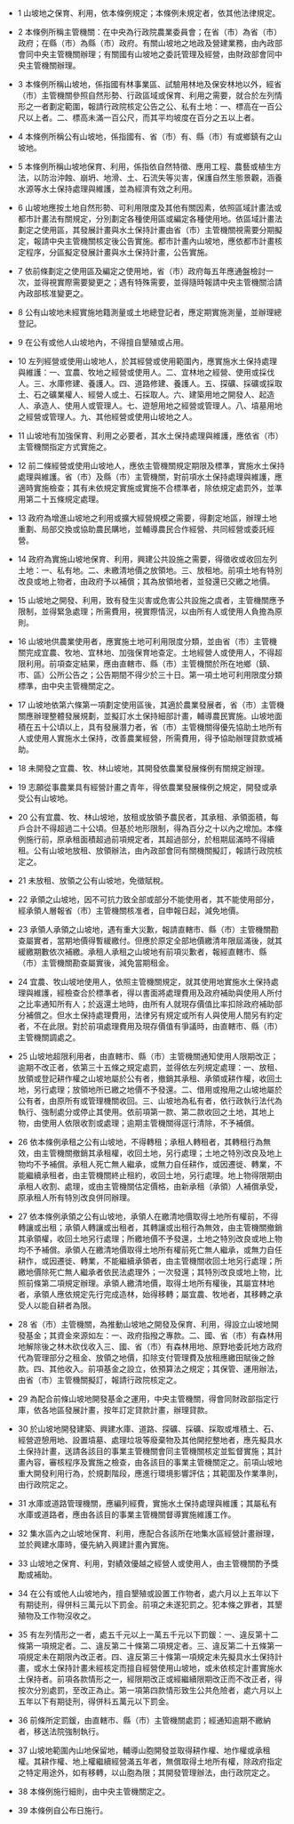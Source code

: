* 1 山坡地之保育、利用，依本條例規定；本條例未規定者，依其他法律規定。

* 2 本條例所稱主管機關：在中央為行政院農業委員會；在省（市）為省（市）政府；在縣（市）為縣（市）政府。有關山坡地之地政及營建業務，由內政部會同中央主管機關辦理；有關國有山坡地之委託管理及經營，由財政部會同中央主管機關辦理。

* 3 本條例所稱山坡地，係指國有林事業區、試驗用林地及保安林地以外，經省（市）主管機關參照自然形勢、行政區域或保育、利用之需要，就合於左列情形之一者劃定範圍，報請行政院核定公告之公、私有土地：一、標高在一百公尺以上者。二、標高未滿一百公尺，而其平均坡度在百分之五以上者。

* 4 本條例所稱公有山坡地，係指國有、省（市）有、縣（市）有或鄉鎮有之山坡地。

* 5 本條例所稱山坡地保育、利用，係指依自然特徵、應用工程、農藝或植生方法，以防治沖蝕、崩坍、地滑、土、石流失等災害，保護自然生態景觀，涵養水源等水土保持處理與維護，並為經濟有效之利用。

* 6 山坡地應按土地自然形勢、可利用限度及其他有關因素，依照區域計畫法或都市計畫法有關規定，分別劃定各種使用區或編定各種使用地。依區域計畫法劃定之使用區，其發展計畫與水土保持計畫由省（市）主管機關視需要分期擬定，報請中央主管機關核定後公告實施。都市計畫內山坡地，應依都市計畫核定程序，分區擬定發展計畫與水土保持計畫，公告實施。

* 7 依前條劃定之使用區及編定之使用地，省（市）政府每五年應通盤檢討一次，並得視實際需要變更之；遇有特殊需要，並得隨時報請中央主管機關洽請內政部核准變更之。

* 8 公有山坡地未經實施地籍測量或土地總登記者，應定期實施測量，並辦理總登記。

* 9 在公有或他人山坡地內，不得擅自墾殖或占用。

* 10 左列經營或使用山坡地人，於其經營或使用範圍內，應實施水土保持處理與維護：一、宜農、牧地之經營或使用人。二、宜林地之經營、使用或採伐人。三、水庫修建、養護人。四、道路修建、養護人。五、探礦、採礦或採取土、石之礦業權人、經營人或土、石採取人。六、建築用地之開發人、起造人、承造人、使用人或管理人。七、遊憩用地之經營或管理人。八、墳墓用地之經營或管理人。九、其他經營或使用山坡地之人。

* 11 山坡地有加強保育、利用之必要者，其水土保持處理與維護，應依省（市）主管機關指定方式實施之。

* 12 前二條經營或使用山坡地人，應依主管機關規定期限及標準，實施水土保持處理與維護。省（市）及縣（市）主管機關，對前項水土保持處理與維護，應適時實施檢查；其有未依規定實施或實施不合標準者，除依規定處罰外，並準用第二十五條規定處理。

* 13 政府為增進山坡地之利用或擴大經營規模之需要，得劃定地區，辦理土地重劃、局部交換或協助農民購地，並輔導農民合作經營、共同經營或委託經營。

* 14 政府為實施山坡地保育、利用，興建公共設施之需要，得徵收或收回左列土地：一、私有地。二、未繳清地價之放領地。三、放租地。前項土地有特別改良或地上物者，由政府予以補償；其為放領地者，並發還已交繳之地價。

* 15 山坡地之開發、利用，致有發生災害或危害公共設施之虞者，主管機關應予限制，並得緊急處理；所需費用，視實際情況，以由所有人或使用人負擔為原則。

* 16 山坡地供農業使用者，應實施土地可利用限度分類，並由省（市）主管機關完成宜農、牧地、宜林地、加強保育地查定。土地經營人或使用人，不得超限利用。前項查定結果，應由直轄市、縣（市）主管機關於所在地鄉（鎮、市、區）公所公告之；公告期間不得少於三十日。第一項土地可利用限度分類標準，由中央主管機關定之。

* 17 山坡地依第六條第一項劃定使用區後，其適於農業發展者，省（市）主管機關應辦理整體發展規劃，並擬訂水土保持細部計畫，輔導農民實施。山坡地面積在五十公頃以上，具有發展潛力者，省（市）主管機關得優先協助土地所有人或使用人實施水土保持，改善農業經營，所需費用，得予協助辦理貸款或補助。

* 18 未開發之宜農、牧、林山坡地，其開發依農業發展條例有關規定辦理。

* 19 志願從事農業具有經營計畫之青年，得依農業發展條例之規定，開發或承受公有山坡地。

* 20 公有宜農、牧、林山坡地，放租或放領予農民者，其承租、承領面積，每戶合計不得超過二十公頃。但基於地形限制，得為百分之十以內之增加。本條例施行前，原承租面積超過前項規定者，其超過部分，於租期屆滿時不得續租。公有山坡地放租、放領辦法，由內政部會同有關機關擬訂，報請行政院核定之。

* 21 未放租、放領之公有山坡地，免徵賦稅。

* 22 承領之山坡地，因不可抗力致全部或部分不能使用者，其不能使用部分，經承領人層報省（市）主管機關核准者，自申報日起，減免地價。

* 23 承領人承領之山坡地，遇有重大災歉，報請直轄市、縣（市）主管機關勘查屬實者，當期地價得暫緩繳付。但應於原定全部地價繳清年限屆滿後，就其緩繳期數依次補繳。承租人承租之山坡地有前項災歉者，報經直轄市、縣（市）主管機關勘查屬實後，減免當期租金。

* 24 宜農、牧山坡地使用人，依照主管機關規定，就其使用地實施水土保持處理與維護，經檢查合於標準者，得以書面將處理費用及政府補助與使用人所付之比率通知所有人；於返還土地時，由所有人就現存價值比率扣除政府補助部分補償之。但水土保持處理費用，法律另有規定或所有人與使用人間另有約定者，不在此限。對於前項處理費用及現存價值有爭議時，由直轄市、縣（市）主管機關調處之。

* 25 山坡地超限利用者，由直轄市、縣（市）主管機關通知使用人限期改正；逾期不改正者，依第三十五條之規定處罰，並得依左列規定處理：一、放租、放領或登記耕作權之山坡地屬於公有者，撤銷其承租、承領或耕作權，收回土地，另行處理；放領地所已繳之地價不予發還。二、借用或撥用之山坡地屬於公有者，由原所有或管理機關收回。三、山坡地為私有者，依行政執行法代為執行、強制處分或停止其使用。依前項第一款、第二款收回之土地，其地上物，由使用人依限收割或處理；逾期主管機關得逕行清除，不予補償。

* 26 依本條例承租之公有山坡地，不得轉租；承租人轉租者，其轉租行為無效，由主管機關撤銷其承租權，收回土地，另行處理；土地之特別改良及地上物均不予補償。承租人死亡無人繼承，或無力自任耕作，或因遷徙、轉業，不能繼續承租者，由主管機關終止租約，收回土地，另行處理。地上物得限期由承租人收割、處理，或由主管機關估定價格，由新承租（承領）人補償承受，原承租人所有特別改良併同辦理。

* 27 依本條例承領之公有山坡地，承領人在繳清地價取得土地所有權前，不得轉讓或出租；承領人轉讓或出租者，其轉讓或出租行為無效，由主管機關撤銷其承領權，收回土地另行處理；所繳地價不予發還，土地之特別改良或地上物均不予補償。承領人在繳清地價取得土地所有權前死亡無人繼承，或無力自任耕作，或因遷徙、轉業，不能繼續承領者，由主管機關收回土地另行處理；所繳地價除死亡無人繼承者依民法處理外；一次發還；其特別改良或地上物，比照前條第二項規定辦理。承領人繳清地價，取得土地所有權後，其屬宜林地者，承領人應依規定先行完成造林，始得移轉；屬宜農、牧地者，其移轉之承受人以能自耕者為限。

* 28 省（市）主管機關，為推動山坡地之開發及保育、利用，得設立山坡地開發基金；其資金來源如左：一、政府指撥之專款。二、國、省（市）有森林用地解除後之林木砍伐收入三、國、省（市）有森林用地、原野地委託地方政府代為管理部分之租金、放領之地價，扣除支付管理費及放租應繳田賦後之餘款。四、其他收入。前項基金之設立，依預算法之規定；其保管、運用辦法，由省（市）主管機關擬訂，報請行政院核定之。

* 29 為配合前條山坡地開發基金之運用，中央主管機關，得會同財政部指定行庫，依各地區發展計畫，按年訂定貸款計畫，辦理貸款。

* 30 於山坡地開發建築、興建水庫、道路、探礦、採礦、採取或堆積土、石、經營遊憩用地、設置墳墓、處理垃圾等廢棄物及其他開挖整地者，應先擬具水土保持計畫，送請各該目的事業主管機關會同主管機關核定並監督實施；其計畫內容，審核程序及實施之檢查，由各該目的事業主管機關定之。前項山坡地重大開發利用行為，於規劃階段，應進行環境影響評估；其範圍及作業準則，由行政院定之。

* 31 水庫或道路管理機關，應編列經費，實施水土保持處理與維護；其屬私有水庫或道路者，應由各該目的事業主管機關督導實施維護工作。

* 32 集水區內之山坡地保育、利用，應配合各該所在地集水區經營計畫辦理，並於興建水庫時，優先納入興建計畫內實施。

* 33 山坡地之保育、利用，對績效優越之經營人或使用人，由主管機關酌予獎勵或補助。

* 34 在公有或他人山坡地內，擅自墾殖或設置工作物者，處六月以上五年以下有期徒刑，得併科三萬元以下罰金。前項之未遂犯罰之。犯本條之罪者，其墾殖物及工作物沒收之。

* 35 有左列情形之一者，處五千元以上一萬五千元以下罰鍰：一、違反第十二條第一項規定者。二、違反第二十條第二項規定者。三、違反第二十五條第一項規定未在期限內改正者。四、違反第三十條第一項規定未先擬具水土保持計畫，或水土保持計畫未經核定而擅自經營使用山坡地，或未依核定計畫實施水土保持者。前項各款情形之一，經限期改正或經繼續限期改正而不改正者，得按次分別處罰，至改正為止。第一項第四款情形致生公共危險者，處六月以上五年以下有期徒刑，得併科五萬元以下罰金。

* 36 前條所定罰鍰，由直轄市、縣（市）主管機關處罰；經通知逾期不繳納者，移送法院強制執行。

* 37 山坡地範圍內山地保留地，輔導山胞開發並取得耕作權、地作權或承租權。其耕作權、地上權繼續經營滿五年者，無償取得土地所有權，除政府指定之特定用途外，如有移轉，以山胞為限；其開發管理辦法，由行政院定之。

* 38 本條例施行細則，由中央主管機關定之。

* 39 本條例自公布日施行。

